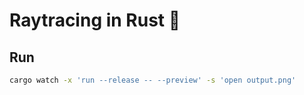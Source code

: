 # Raytracing in Rust 🦀

## Run

```bash
cargo watch -x 'run --release -- --preview' -s 'open output.png'
```
